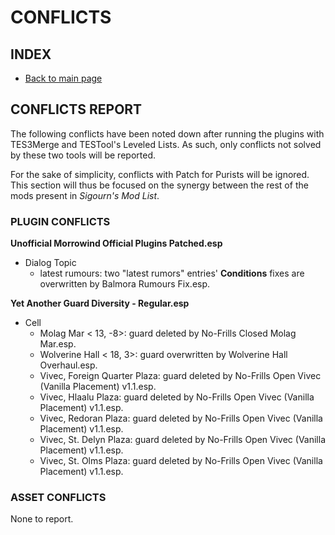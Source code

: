 # CONFLICTS

## INDEX

- [Back to main page](https://github.com/Sigourn/morrowind-improved/blob/master/readme.md)

## CONFLICTS REPORT

The following conflicts have been noted down after running the plugins with TES3Merge and TESTool's Leveled Lists. As such, only conflicts not solved by these two tools will be reported.

For the sake of simplicity, conflicts with Patch for Purists will be ignored. This section will thus be focused on the synergy between the rest of the mods present in *Sigourn's Mod List*.

### PLUGIN CONFLICTS

**Unofficial Morrowind Official Plugins Patched.esp**
- Dialog Topic
  - latest rumours: two "latest rumors" entries' **Conditions** fixes are overwritten by Balmora Rumours Fix.esp.

**Yet Another Guard Diversity - Regular.esp**
- Cell
  - Molag Mar < 13, -8>: guard deleted by No-Frills Closed Molag Mar.esp.
  - Wolverine Hall < 18, 3>: guard overwritten by Wolverine Hall Overhaul.esp.
  - Vivec, Foreign Quarter Plaza: guard deleted by No-Frills Open Vivec (Vanilla Placement) v1.1.esp.
  - Vivec, Hlaalu Plaza: guard deleted by No-Frills Open Vivec (Vanilla Placement) v1.1.esp.
  - Vivec, Redoran Plaza: guard deleted by No-Frills Open Vivec (Vanilla Placement) v1.1.esp.
  - Vivec, St. Delyn Plaza: guard deleted by No-Frills Open Vivec (Vanilla Placement) v1.1.esp.
  - Vivec, St. Olms Plaza: guard deleted by No-Frills Open Vivec (Vanilla Placement) v1.1.esp.

### ASSET CONFLICTS

None to report.
